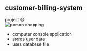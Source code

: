 ## customer-billing-system
 project :smile:  
 ![person shopping](https://dribbble.com/shots/14928630-Shopping/attachments/6644382?mode=media)
 - computer console application
 - stores user data
 - uses database file

